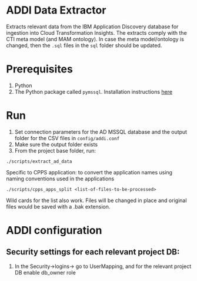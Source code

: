 # ADDI Data Extractor
Extracts relevant data from the IBM Application Discovery database for ingestion into Cloud Transformation Insights.
The extracts comply with the CTI meta model (and MAM ontology). In case the meta model/ontology is changed, then the `.sql` files
in the `sql` folder should be updated.

# Prerequisites
1. Python
2. The Python package called `pymssql`. Installation instructions [here](https://docs.microsoft.com/en-us/sql/connect/python/pymssql/step-1-configure-development-environment-for-pymssql-python-development?view=sql-server-ver15)

# Run
1. Set connection parameters for the AD MSSQL database and the output folder for the CSV files in `config/addi.conf`
2. Make sure the output folder exists
3. From the project base folder, run:
```
./scripts/extract_ad_data
```

Specific to CPPS application: to convert the application names using naming conventions used in the applications
```
./scripts/cpps_apps_split <list-of-files-to-be-processed>
```
Wild cards for the list also work. Files will be changed in place and original files would be saved with a .bak extension.

# ADDI configuration
## Security settings for each relevant project DB:
1. In the Security->logins-><username> go to UserMapping, and for the relevant project DB enable db_owner role
